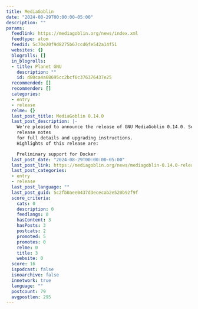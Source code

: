 ```yaml
---
title: MediaGoblin
date: "2024-08-29T00:00:00-05:00"
description: ""
params:
  feedlink: https://mediagoblin.org/news/index.xml
  feedtype: atom
  feedid: 5c70e20f9d8275b67ccd6fe542a14f51
  websites: {}
  blogrolls: []
  in_blogrolls:
  - title: Planet GNU
    description: ""
    id: d80ca4a68695cc2bcf6c376376437e25
  recommended: []
  recommender: []
  categories:
  - entry
  - release
  relme: {}
  last_post_title: MediaGoblin 0.14.0
  last_post_description: |-
    We're pleased to announce the release of GNU MediaGoblin 0.14.0. See the
    release notes
    for full details and upgrading instructions.
    Highlights of this release are:

    Preliminary support for Docker
  last_post_date: "2024-08-29T00:00:00-05:00"
  last_post_link: https://mediagoblin.org/news/mediagoblin-0.14.0-release.html
  last_post_categories:
  - entry
  - release
  last_post_language: ""
  last_post_guid: 5c2fb0aee0437d3ececab2e520b92f9f
  score_criteria:
    cats: 0
    description: 0
    feedlangs: 0
    hasContent: 3
    hasPosts: 3
    postcats: 2
    promoted: 5
    promotes: 0
    relme: 0
    title: 3
    website: 0
  score: 16
  ispodcast: false
  isnoarchive: false
  innetwork: true
  language: ""
  postcount: 79
  avgpostlen: 295
---
```

